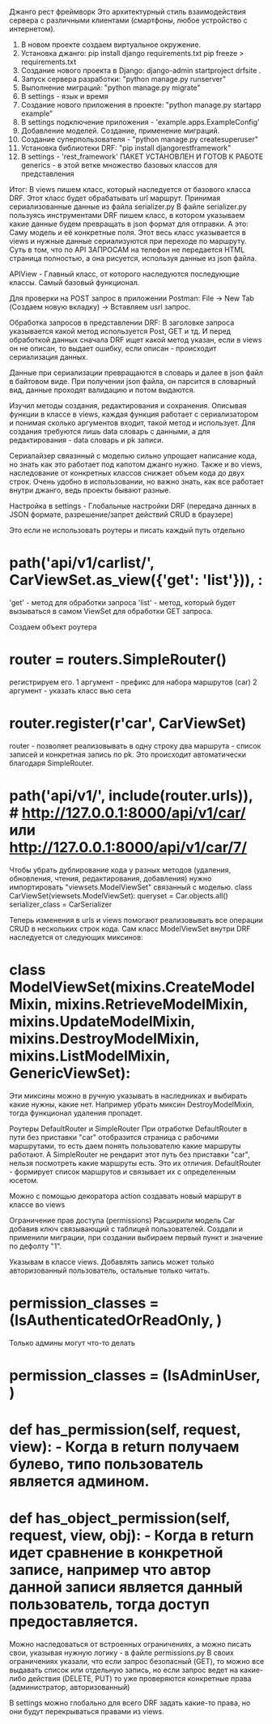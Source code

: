 Джанго рест фреймворк
Это архитектурный стиль взаимодействия сервера с различными клиентами (смартфоны, любое устройство с интернетом).

1) В новом проекте создаем виртуальное окружение.
2) Установка джанго:
pip install django
requirements.txt
pip freeze > requirements.txt
3) Создание нового проекта в Django:
django-admin startproject drfsite .
4) Запуск сервера разработки: "python manage.py runserver"
5) Выполнение миграций: "python manage.py migrate"
6) В settings - язык и время
7) Создание нового приложения в проекте: "python manage.py startapp example"
8) В settings подключение приложения - 'example.apps.ExampleConfig'
9) Добавление моделей. Создание, применение миграций.
10) Создание суперпользователя - "python manage.py createsuperuser"
11) Установка библиотеки DRF: "pip install djangorestframework"
12) В settings - 'rest_framework'
ПАКЕТ УСТАНОВЛЕН И ГОТОВ К РАБОТЕ
generics - в этой ветке множество базовых классов для представления

Итог: В views пишем класс, который наследуется от базового класса DRF. Этот класс будет обрабатывать url маршрут. Принимая сериализованные данные  из файла serializer.py
В файле serializer.py пользуясь инструментами DRF пишем класс, в котором указываем какие данные будем превращать в json формат для отправки.
А это: Саму модель и её конкретные поля. Этот весь класс указывается в views и нужные данные сериализуются при переходе по маршруту.
Суть в том, что по API ЗАПРОСАМ на телефон не передается HTML страница полностью, а она рисуется, используя данные из json файла.

APIView - Главный класс, от которого наследуются последующие классы. Самый базовый функционал.

Для проверки на POST запрос в приложении Postman:
File -> New Tab (Создаем новую вкладку) -> Вставляем usrl запрос.

Обработка запросов в представлении DRF:
В заголовке запроса указывается какой  метод используется Post, GET и тд.
И перед обработкой данных сначала DRF ищет какой метод указан, если в views он
не описан, то выдает ошибку, если описан - происходит сериализация данных.

Данные при сериализации превращаются в словарь и далее в json файл в байтовом виде.
При получении json файла, он парсится в словарный вид, данные проходят валидацию и потом выдаются.

Изучил методы создания, редактирования и сохранения. Описывая функции в классе в views, каждая функция работает с сериализатором
и понимая сколько аргументов входит, такой метод и использует.
Для создания требуются лишь data словарь с данными, а для редактирования - data словарь и pk записи.

Сериалайзер свяазнный с моделью сильно упрощает написание кода, но знать как это работает под капотом джанго нужно.
Также и во views, наследование от конкретных классов снижает объем кода до двух строк.
Очень удобно в использовании, но важно знать, как все работает внутри джанго, ведь проекты бывают разные.

Настройка в settings - Глобальные настройки DRF (передача данных в JSON формате, разрешение/запрет действий CRUD в браузере)


Это если не использовать роутеры и писать каждый путь отдельно
# path('api/v1/carlist/', CarViewSet.as_view({'get': 'list'})), :
'get' - метод для обработки запроса
'list' - метод, который будет вызываться в самом ViewSet для обработки GET запроса.


Создаем объект роутера
# router = routers.SimpleRouter()
регистрируем его.
1 аргумент - префикс для набора маршрутов (car)
2 аргумент - указать класс вью сета
# router.register(r'car', CarViewSet)

router - позволяет реализовывать в одну строку два маршрута - список записей и конкретная запись по pk. Это происходит автоматически благодаря SimpleRouter.
# path('api/v1/', include(router.urls)),  # http://127.0.0.1:8000/api/v1/car/ или http://127.0.0.1:8000/api/v1/car/7/


Чтобы убрать дублирование кода у разных методов (удаления, обновления, чтения, редактирования, добавления) нужно импортировать "viewsets.ModelViewSet" связанный с моделью.
class CarViewSet(viewsets.ModelViewSet):
    queryset = Car.objects.all()
    serializer_class = CarSerializer

Теперь изменения в urls и views помогают реализовывать все операции CRUD в нескольких строк кода.
Сам класс ModelViewSet внутри DRF наследуется от следующих миксинов:
# class ModelViewSet(mixins.CreateModelMixin, mixins.RetrieveModelMixin, mixins.UpdateModelMixin, mixins.DestroyModelMixin, mixins.ListModelMixin, GenericViewSet):
Эти миксины можно в ручную указывать в наследниках и выбирать какие нужны, какие нет. Например убрать миксин DestroyModelMixin, тогда функционал удаления пропадет.

Роутеры DefaultRouter и SimpleRouter
При отработке DefaultRouter в пути без приставки "car" отобразится страница с рабочими маршрутами, то есть даем понять пользователю какие маршруты работают.
А SimpleRouter не рендарит этот путь без приставки "car", нельзя посмотреть какие маршруты есть.
Это их отличия.
DefaultRouter - формирует список маршрутов и связывает их с определенным юсетом.

Можно с помощью декоратора action создавать новый маршрут в классе во views


Ограничение прав доступа (permissions)
Расширили модель Car добавив ключ связывающий с таблицей пользователей. Создали и применили миграции, при создании выбираем первый пункт и значение по дефолту "1".

Указывам в классе views. Добавлять запись может только авторизованный пользователь, остальные только читать.
# permission_classes = (IsAuthenticatedOrReadOnly, )

Только админы могут что-то делать
# permission_classes = (IsAdminUser, )

# def has_permission(self, request, view):  - Когда в return получаем булево, типо пользователь является админом.
# def has_object_permission(self, request, view, obj): - Когда в return идет сравнение в конкретной записе, например что автор данной записи является данный пользователь, тогда доступ предоставляется.

Можно наследоваться от встроенных ограничениях, а можно писать свои, указывая нужную логику - в файле permissions.py
В своих ограничениях указали, что если запрос безопасный (GET), то можно все выдавать список или отдельную запись, но если запрос ведет на какие-либо действия (DELETE, PUT) то уже проверяются конкретные права (администратор, авторизованный)

В settings можно глобально для всего DRF задать какие-то права, но они будут перекрываться правами из views.